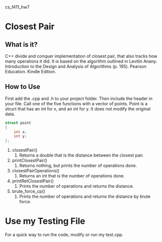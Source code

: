 cs_f411_hw7

# Closest Pair

## What is it?

C++ divide and conquer implementation of closest pair, that also tracks how many
operations it did. It is based on the algorithm outlined in Levitin Anany.
Introduction to the Design and Analysis of Algorithms (p. 195). Pearson
Education. Kindle Edition.

## How to Use

First add the .cpp and .h to your project folder. Then include the header in
your file. Call one of the five functions with a vector of points. Point is a
struct that has an int for x, and an int for y. It does not modify the original
data.

```c++
struct point
{
    int x;
    int y;
};
```

1. closestPair()
    1. Returns a double that is the distance between the closest pair.
1. printClosestPair()
    1. Returns nothing, but prints the number of operations done.
1. closestPairOperations()
    1. Returns an int that is the number of operations done.
1. printRetClosestPair()
    1. Prints the number of operations and returns the distance.
1. brute_force_cp()
    1. Prints the number of operations and returns the distance by brute force.

# Use my Testing File

For a quick way to run the code, modify or run my test.cpp.
